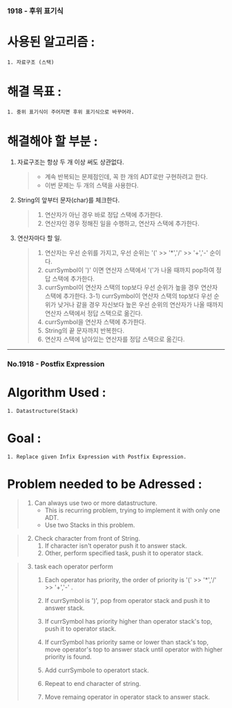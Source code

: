 ### 1918 - 후위 표기식

# 사용된 알고리즘 :
	1. 자료구조 (스택)

# 해결 목표 :
	1. 중위 표기식이 주어지면 후위 표기식으로 바꾸어라.

# 해결해야 할 부분 :
1. 자료구조는 항상 두 개 이상 써도 상관없다.
	> * 계속 반복되는 문제점인데, 꼭 한 개의 ADT로만 구현하려고 한다.
	> * 이번 문제는 두 개의 스택을 사용한다.

2. String의 앞부터 문자(char)를 체크한다.
	> 1) 연산자가 아닌 경우 바로 정답 스택에 추가한다.
	> 2) 연산자인 경우 정해진 일을 수행하고, 연산자 스택에 추가한다.

3. 연산자마다 할 일.
	> 1) 연산자는 우선 순위를 가지고, 우선 순위는 '(' >> '*','/' >> '+','-' 순이다.
	> 2) currSymbol이 ')' 이면 연산자 스택에서 '('가 나올 때까지 pop하여 정답 스택에 추가한다.
	> 3) currSymbol이  연산자 스택의 top보다 우선 순위가 높을 경우 연산자 스택에 추가한다.
	> 3-1) currSymbol이 연산자 스택의 top보다 우선 순위가 낮거나 같을 경우 자신보다 높은 우선 순위의 연산자가 나올 때까지 연산자 스택에서 정답 스택으로 옮긴다.
	> 4) currSymbol을 연산자 스택에 추가한다.
	> 5) String의 끝 문자까지 반복한다.
	> 6) 연산자 스택에 남아있는 연산자를 정답 스택으로 옮긴다.
	
* * *

### No.1918 - Postfix Expression

# Algorithm Used :
	1. Datastructure(Stack)

# Goal :
	1. Replace given Infix Expression with Postfix Expression.

# Problem needed to be Adressed :
> 1. Can always use two or more datastructure.
>	 * This is recurring problem, trying to implement it with only one ADT.
>	 * Use two Stacks in this problem.

> 2. Check character from front of String.
>	 1) If character isn't operator push it to answer stack.
>	 2) Other, perform specified task, push it to operator stack.

> 3. task each operator perform
>	 1) Each operator has priority, the order of priority is  '(' >> '*','/' >> '+','-' .
>	 2) If currSymbol is ')', pop from operator stack and push it to answer stack.
>	 3) If currSymbol has priority higher than operator stack's top, push it to operator stack.
>	 
>	 3) If currSymbol has priority same or lower than stack's top, move operator's top to answer stack until operator with higher priority is found.
>	 4) Add currSymbole to operatort stack.
>	 5) Repeat to end character of string.
>	 6) Move remaing operator in operator stack to answer stack.
